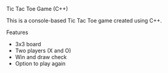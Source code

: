 Tic Tac Toe Game (C++)

This is a console-based Tic Tac Toe game created using C++.

Features
- 3x3 board
- Two players (X and O)
- Win and draw check
- Option to play again
